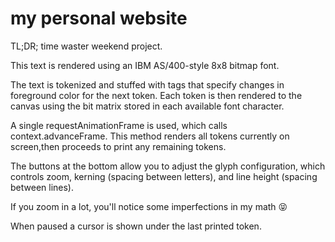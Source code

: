 # my personal website

TL;DR; time waster weekend project.

This text is rendered using an IBM AS/400-style 8x8 bitmap font.

The text is tokenized and stuffed with tags that specify changes in foreground color for the next token. Each token is then rendered to the canvas using the bit matrix stored in each available font character.

A single requestAnimationFrame is used, which calls context.advanceFrame. This method renders all tokens currently on screen,then proceeds to print any remaining tokens.

The buttons at the bottom allow you to adjust the glyph configuration, which controls zoom, kerning (spacing between letters), and line height (spacing between lines).

If you zoom in a lot, you'll notice some imperfections in my math 😝

When paused a cursor is shown under the last printed token.
